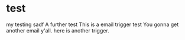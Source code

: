 # test

my testing 
sadf
A further test
This is a email trigger test
You gonna get another email y'all.
here is another trigger.
